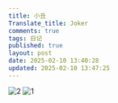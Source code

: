 ```yaml
---
title: 小丑
Translate_title: Joker
comments: true
tags: 日记
published: true
layout: post
date: 2025-02-10 13:40:28
updated: 2025-02-10 13:47:25
---
```


![2](https://img.zmal.top/2.7axb6tnv7r.jpg)
![1](https://img.zmal.top/1.1vysoe8ptu.jpg)
